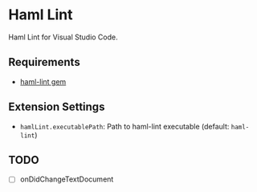 # Haml Lint

Haml Lint for Visual Studio Code.

## Requirements

- [haml\-lint gem](https://github.com/brigade/haml-lint)

## Extension Settings

- `hamlLint.executablePath`: Path to haml-lint executable (default: `haml-lint`)

## TODO

- [ ] onDidChangeTextDocument
